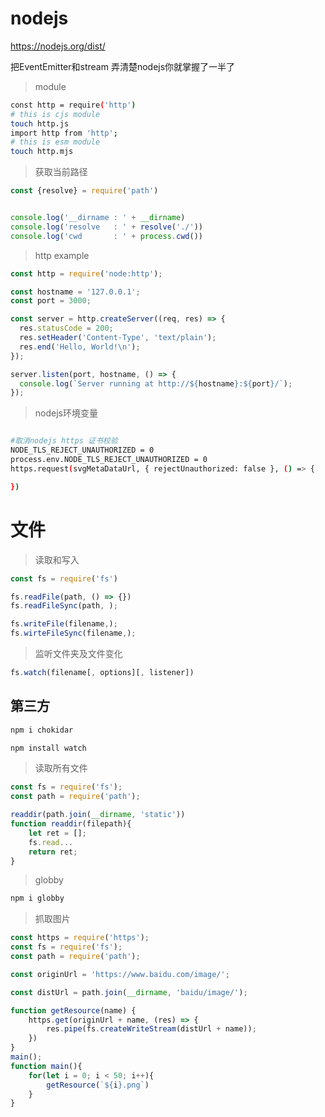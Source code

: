 # nodejs

https://nodejs.org/dist/

把EventEmitter和stream 弄清楚nodejs你就掌握了一半了

> module

``` bash
const http = require('http')
# this is cjs module
touch http.js
import http from 'http';
# this is esm module
touch http.mjs
```

> 获取当前路径

``` js
const {resolve} = require('path')


console.log('__dirname : ' + __dirname)
console.log('resolve   : ' + resolve('./'))
console.log('cwd       : ' + process.cwd())
```
> http example

``` js
const http = require('node:http');

const hostname = '127.0.0.1';
const port = 3000;

const server = http.createServer((req, res) => {
  res.statusCode = 200;
  res.setHeader('Content-Type', 'text/plain');
  res.end('Hello, World!\n');
});

server.listen(port, hostname, () => {
  console.log(`Server running at http://${hostname}:${port}/`);
});
```
> nodejs环境变量

``` bash

#取消nodejs https 证书校验
NODE_TLS_REJECT_UNAUTHORIZED = 0
process.env.NODE_TLS_REJECT_UNAUTHORIZED = 0
https.request(svgMetaDataUrl, { rejectUnauthorized: false }, () => {

})
```


# 文件

> 读取和写入

``` js
const fs = require('fs')

fs.readFile(path, () => {})
fs.readFileSync(path, );

fs.writeFile(filename,);
fs.wirteFileSync(filename,);
```
> 监听文件夹及文件变化
``` js
fs.watch(filename[, options][, listener])

```


## 第三方

``` bash
npm i chokidar

npm install watch
```

> 读取所有文件

``` js
const fs = require('fs');
const path = require('path');

readdir(path.join(__dirname, 'static'))
function readdir(filepath){
	let ret = [];
	fs.read...
	return ret;
}
```

> globby

``` js
npm i globby
```

> 抓取图片

``` js
const https = require('https');
const fs = require('fs');
const path = require('path');

const originUrl = 'https://www.baidu.com/image/';

const distUrl = path.join(__dirname, 'baidu/image/');

function getResource(name) {
	https.get(originUrl + name, (res) => {
		res.pipe(fs.createWriteStream(distUrl + name));
	})
}
main();
function main(){
	for(let i = 0; i < 50; i++){
		getResource(`${i}.png`)
	}
}
```

